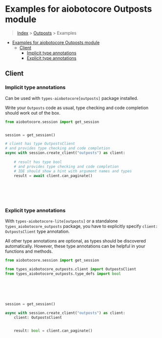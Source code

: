 <a id="examples-for-aiobotocore-outposts-module"></a>

# Examples for aiobotocore Outposts module

> [Index](../README.md) > [Outposts](./README.md) > Examples

- [Examples for aiobotocore Outposts module](#examples-for-aiobotocore-outposts-module)
  - [Client](#client)
    - [Implicit type annotations](#implicit-type-annotations)
    - [Explicit type annotations](#explicit-type-annotations)

<a id="client"></a>

## Client

<a id="implicit-type-annotations"></a>

### Implicit type annotations

Can be used with `types-aiobotocore[outposts]` package installed.

Write your `Outposts` code as usual, type checking and code completion should
work out of the box.

```python
from aiobotocore.session import get_session


session = get_session()

# client has type OutpostsClient
# and provides type checking and code completion
async with session.create_client("outposts") as client:
    
    # result has type bool
    # and provides type checking and code completion
    # IDE should show a hint with argument names and types
    result = await client.can_paginate()
    

    

    
```

<a id="explicit-type-annotations"></a>

### Explicit type annotations

With `types-aiobotocore-lite[outposts]` or a standalone
`types_aiobotocore_outposts` package, you have to explicitly specify
`client: OutpostsClient` type annotation.

All other type annotations are optional, as types should be discovered
automatically. However, these type annotations can be helpful in your functions
and methods.

```python
from aiobotocore.session import get_session

from types_aiobotocore_outposts.client import OutpostsClient
from types_aiobotocore_outposts.type_defs import bool






session = get_session()

async with session.create_client("outposts") as client:
    client: OutpostsClient

    
    result: bool = client.can_paginate()
    

    

    
```
